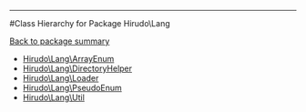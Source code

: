 - - -

#Class Hierarchy for Package Hirudo\Lang

<div><a href='https://github.com/JeyDotC/Hirudo-docs/blob/master/Hirudo/Lang/'>Back to package summary</a></div>

<ul>
<li><a href="https://github.com/JeyDotC/Hirudo-docs/blob/master/Hirudo/Lang/ArrayEnum.md">Hirudo\Lang\ArrayEnum</a></li>
<li><a href="https://github.com/JeyDotC/Hirudo-docs/blob/master/Hirudo/Lang/DirectoryHelper.md">Hirudo\Lang\DirectoryHelper</a></li>
<li><a href="https://github.com/JeyDotC/Hirudo-docs/blob/master/Hirudo/Lang/Loader.md">Hirudo\Lang\Loader</a></li>
<li><a href="https://github.com/JeyDotC/Hirudo-docs/blob/master/Hirudo/Lang/PseudoEnum.md">Hirudo\Lang\PseudoEnum</a></li>
<li><a href="https://github.com/JeyDotC/Hirudo-docs/blob/master/Hirudo/Lang/Util.md">Hirudo\Lang\Util</a></li>
</ul>
